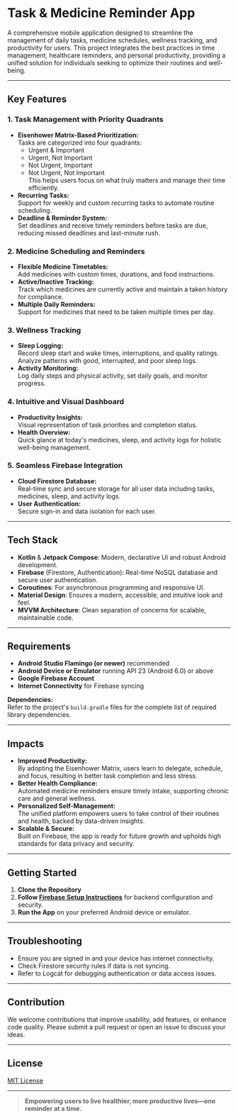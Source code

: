 # Task & Medicine Reminder App

A comprehensive mobile application designed to streamline the management of daily tasks, medicine schedules, wellness tracking, and productivity for users. This project integrates the best practices in time management, healthcare reminders, and personal productivity, providing a unified solution for individuals seeking to optimize their routines and well-being.

---

## Key Features

### 1. **Task Management with Priority Quadrants**
- **Eisenhower Matrix-Based Prioritization:**  
  Tasks are categorized into four quadrants:
  - Urgent & Important
  - Urgent, Not Important
  - Not Urgent, Important
  - Not Urgent, Not Important  
  This helps users focus on what truly matters and manage their time efficiently.
- **Recurring Tasks:**  
  Support for weekly and custom recurring tasks to automate routine scheduling.
- **Deadline & Reminder System:**  
  Set deadlines and receive timely reminders before tasks are due, reducing missed deadlines and last-minute rush.

### 2. **Medicine Scheduling and Reminders**
- **Flexible Medicine Timetables:**  
  Add medicines with custom times, durations, and food instructions.
- **Active/Inactive Tracking:**  
  Track which medicines are currently active and maintain a taken history for compliance.
- **Multiple Daily Reminders:**  
  Support for medicines that need to be taken multiple times per day.

### 3. **Wellness Tracking**
- **Sleep Logging:**  
  Record sleep start and wake times, interruptions, and quality ratings.  
  Analyze patterns with good, interrupted, and poor sleep logs.
- **Activity Monitoring:**  
  Log daily steps and physical activity, set daily goals, and monitor progress.

### 4. **Intuitive and Visual Dashboard**
- **Productivity Insights:**  
  Visual representation of task priorities and completion status.
- **Health Overview:**  
  Quick glance at today's medicines, sleep, and activity logs for holistic well-being management.

### 5. **Seamless Firebase Integration**
- **Cloud Firestore Database:**  
  Real-time sync and secure storage for all user data including tasks, medicines, sleep, and activity logs.
- **User Authentication:**  
  Secure sign-in and data isolation for each user.

---

## Tech Stack

- **Kotlin** & **Jetpack Compose**: Modern, declarative UI and robust Android development.
- **Firebase** (Firestore, Authentication): Real-time NoSQL database and secure user authentication.
- **Coroutines**: For asynchronous programming and responsive UI.
- **Material Design**: Ensures a modern, accessible, and intuitive look and feel.
- **MVVM Architecture**: Clean separation of concerns for scalable, maintainable code.

---

## Requirements

- **Android Studio Flamingo (or newer)** recommended
- **Android Device or Emulator** running API 23 (Android 6.0) or above
- **Google Firebase Account**
- **Internet Connectivity** for Firebase syncing

**Dependencies:**  
Refer to the project's `build.gradle` files for the complete list of required library dependencies.

---

## Impacts

- **Improved Productivity:**  
  By adopting the Eisenhower Matrix, users learn to delegate, schedule, and focus, resulting in better task completion and less stress.
- **Better Health Compliance:**  
  Automated medicine reminders ensure timely intake, supporting chronic care and general wellness.
- **Personalized Self-Management:**  
  The unified platform empowers users to take control of their routines and health, backed by data-driven insights.
- **Scalable & Secure:**  
  Built on Firebase, the app is ready for future growth and upholds high standards for data privacy and security.

---

## Getting Started

1. **Clone the Repository**
2. **Follow [Firebase Setup Instructions](FirebaseSetupInstructions.md)** for backend configuration and security.
3. **Run the App** on your preferred Android device or emulator.

---

## Troubleshooting

- Ensure you are signed in and your device has internet connectivity.
- Check Firestore security rules if data is not syncing.
- Refer to Logcat for debugging authentication or data access issues.

---

## Contribution

We welcome contributions that improve usability, add features, or enhance code quality. Please submit a pull request or open an issue to discuss your ideas.

---

## License

[MIT License](LICENSE)

---

> **Empowering users to live healthier, more productive lives—one reminder at a time.**
